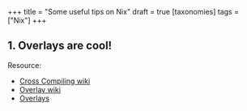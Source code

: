 +++
title = "Some useful tips on Nix"
draft = true
[taxonomies]
tags = ["Nix"]
+++

## 1. Overlays are cool!

Resource:
* [Cross Compiling wiki](https://nixos.wiki/wiki/NixOS_on_ARM#Crosscompiling)
* [Overlay wiki](https://nixos.wiki/wiki/Overlays)
* [Overlays](https://github.com/cleverca22/nixos-configs)
